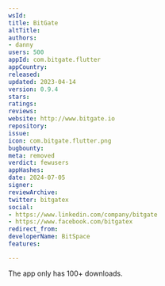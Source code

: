 ```yaml
---
wsId: 
title: BitGate
altTitle: 
authors:
- danny
users: 500
appId: com.bitgate.flutter
appCountry: 
released: 
updated: 2023-04-14
version: 0.9.4
stars: 
ratings: 
reviews: 
website: http://www.bitgate.io
repository: 
issue: 
icon: com.bitgate.flutter.png
bugbounty: 
meta: removed
verdict: fewusers
appHashes: 
date: 2024-07-05
signer: 
reviewArchive: 
twitter: bitgatex
social:
- https://www.linkedin.com/company/bitgate
- https://www.facebook.com/bitgatex
redirect_from: 
developerName: BitSpace
features: 

---
```


The app only has 100+ downloads. 